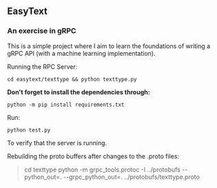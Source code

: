 ## EasyText
### An exercise in gRPC

This is a simple project where I aim to learn the foundations of writing a gRPC API (with a machine learning implementation).

Running the RPC Server:

```
cd easytext/texttype && python texttype.py
```

**Don't forget to install the dependencies through:**

```
python -m pip install requirements.txt
```

Run:

```
python test.py
```

To verify that the server is running.


Rebuilding the proto buffers after changes to the .proto files:
> cd texttype
> python -m grpc_tools.protoc -I ../protobufs --python_out=. --grpc_python_out=. ../protobufs/texttype.proto
